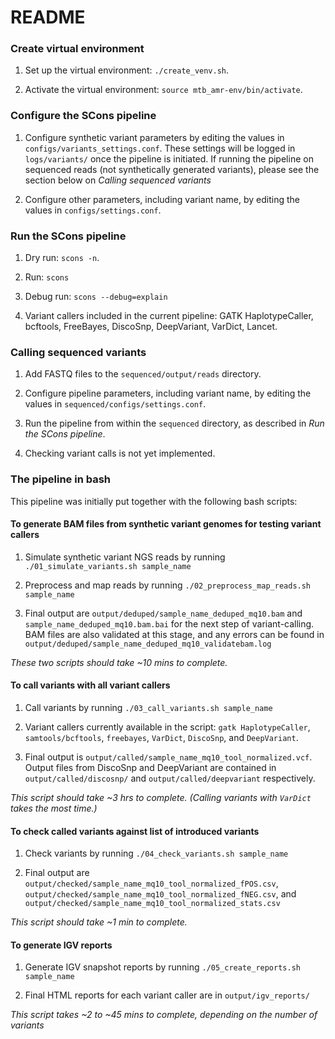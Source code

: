 # README

### Create virtual environment

1. Set up the virtual environment: `./create_venv.sh`.

2. Activate the virtual environment: `source mtb_amr-env/bin/activate`.

### Configure the SCons pipeline

1. Configure synthetic variant parameters by editing the values in `configs/variants_settings.conf`. These settings will be logged in `logs/variants/` once the pipeline is initiated. If running the pipeline on sequenced reads (not synthetically generated variants), please see the section below on *Calling sequenced variants*

2. Configure other parameters, including variant name, by editing the values in `configs/settings.conf`. 

### Run the SCons pipeline

1. Dry run: `scons -n`.

2. Run: `scons`

3. Debug run: `scons --debug=explain`

4. Variant callers included in the current pipeline: GATK HaplotypeCaller, bcftools, FreeBayes, DiscoSnp, DeepVariant, VarDict, Lancet.

### Calling sequenced variants

1. Add FASTQ files to the `sequenced/output/reads` directory.

2. Configure pipeline parameters, including variant name, by editing the values in `sequenced/configs/settings.conf`.

3. Run the pipeline from within the `sequenced` directory, as described in *Run the SCons pipeline*. 

4. Checking variant calls is not yet implemented.

### The pipeline in bash

This pipeline was initially put together with the following bash scripts:

#### To generate BAM files from synthetic variant genomes for testing variant callers

1. Simulate synthetic variant NGS reads by running `./01_simulate_variants.sh sample_name`

2. Preprocess and map reads by running `./02_preprocess_map_reads.sh sample_name`

3. Final output are `output/deduped/sample_name_deduped_mq10.bam` and `sample_name_deduped_mq10.bam.bai` for the next step of variant-calling. BAM files are also validated at this stage, and any errors can be found in `output/deduped/sample_name_deduped_mq10_validatebam.log`

*These two scripts should take ~10 mins to complete.*

#### To call variants with all variant callers

1. Call variants by running `./03_call_variants.sh sample_name`

2. Variant callers currently available in the script: `gatk HaplotypeCaller`, `samtools/bcftools`, `freebayes`, `VarDict`, `DiscoSnp`, and `DeepVariant`.

3. Final output is `output/called/sample_name_mq10_tool_normalized.vcf`. Output files from DiscoSnp and DeepVariant are contained in `output/called/discosnp/` and `output/called/deepvariant` respectively.

*This script should take ~3 hrs to complete. (Calling variants with `VarDict` takes the most time.)*

#### To check called variants against list of introduced variants

1. Check variants by running `./04_check_variants.sh sample_name`

2. Final output are `output/checked/sample_name_mq10_tool_normalized_fPOS.csv`, `output/checked/sample_name_mq10_tool_normalized_fNEG.csv`, and `output/checked/sample_name_mq10_tool_normalized_stats.csv`

*This script should take ~1 min to complete.*

#### To generate IGV reports

1. Generate IGV snapshot reports by running `./05_create_reports.sh sample_name`

2. Final HTML reports for each variant caller are in `output/igv_reports/`

*This script takes ~2 to ~45 mins to complete, depending on the number of variants*
